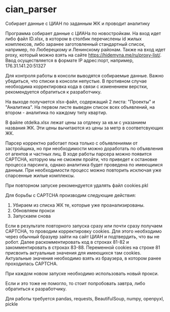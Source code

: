 # cian_parser
Собирает данные с ЦИАН по заданным ЖК и проводит аналитику

Программа собирает данные с ЦИАНа по новостройкам. На вход идет либо файл ID.xlsx, в котором в столбик перечислены id жилых комплексов, 
либо заранее заготовленный стандартный список, например, по Люберецкому и Ленинскому районам.
Также на вход идет proxy, который можно взять на сайте https://hidemyna.me/ru/proxy-list/. 
Ввод осуществляется в формате IP адрес:порт, например, 176.31.141.20:51327

Для контроля работы в консоли выводятся собираемые данные. Важно убедиться, что списки в консоли непустые. 
В противном случае необходима корректировка кода в связи с изменением верстки, рекомендуется обратиться к разработчику.

На выходе получается xlsx-файл, содержащий 2 листа: "Проекты" и "Аналитика". На первом листе выведен список всех объявлений,
на втором - аналитика по каждому типу квартир.

В файле otdelka.xlsx лежат цены за отдлеку за кв.м с указанием названия ЖК. Эти цены вычитаются из цены за метр в соответсвующих ЖК.

Парсер корректно работает пока только с объявлениями от застройщика, но при необходимости можно доработать по объявления от агентов и частных лиц.
В ходе работы парсера можно появится CAPTCHA, которую мы не сможем пройти, что приведет к остановке процесса парсинга, однако аналитика будет проведена по имеющимся данным. 
При необходимости процесс можно повторить исключая уже спарсенные жилые комплексы.

При повторном запуске рекомендуется удалять файл cookies.pkl

Для борьбы с CAPTCHA производим следующие действия:
1. Убираем из списка ЖК те, которые уже проанализированы.
2. Обновляем прокси
3. Запускаем снова

Если в результате повторного запуска сразу или почти сразу получаем CAPTCHA, то проводим корректировку cookies. 
Для этого необходимо через обычный бразуер зайти на сайт ЦИАН и подтвердить, что вы не робот. 
Далее раскомментировать код в строках 81-82 и закомментировать в строках 83-88. 
Переменной cookies на строке 81 присвоить актуальные значения для имеющихся там cookies.
Актуальные значения необходимо взять из браузера, в котором ранее проходилась CAPTCHА. 

При каждом новом запуске необходимо использовать новый прокси.

Если и это тоже не помогло, то стоит попробовать завтра, либо обратиться к разработчику.

Для работы требуется pandas, requests, BeautifulSoup, numpy, openpyxl, pickle
